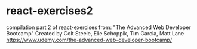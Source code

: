 # react-exercises2

compilation part 2 of react-exercises from: 
"The Advanced Web Developer Bootcamp" Created by Colt Steele, Elie Schoppik, Tim Garcia, Matt Lane
https://www.udemy.com/the-advanced-web-developer-bootcamp/
